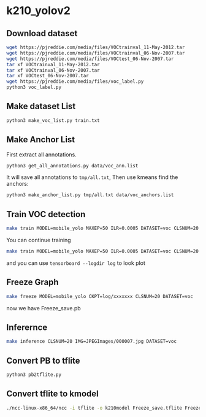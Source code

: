 # k210_yolov2
## Download dataset

```sh
wget https://pjreddie.com/media/files/VOCtrainval_11-May-2012.tar
wget https://pjreddie.com/media/files/VOCtrainval_06-Nov-2007.tar
wget https://pjreddie.com/media/files/VOCtest_06-Nov-2007.tar
tar xf VOCtrainval_11-May-2012.tar
tar xf VOCtrainval_06-Nov-2007.tar
tar xf VOCtest_06-Nov-2007.tar
wget https://pjreddie.com/media/files/voc_label.py
python3 voc_label.py
```
## Make dataset List

```sh
python3 make_voc_list.py train.txt
```

## Make Anchor List

First extract all annotations.

```sh
python3 get_all_annotations.py data/voc_ann.list
```

It will save all annotations to `tmp/all.txt`, Then use kmeans find the anchors:

```sh
python3 make_anchor_list.py tmp/all.txt data/voc_anchors.list
```
## Train VOC detection

```sh
make train MODEL=mobile_yolo MAXEP=50 ILR=0.0005 DATASET=voc CLSNUM=20 IAA=False CLASSIFIER=True BATCH=64
```

You can continue training

```sh
make train MODEL=mobile_yolo MAXEP=50 ILR=0.0005 DATASET=voc CLSNUM=20 IAA=True CLASSIFIER=False BATCH=64 CKPT=log/xxxxx
```

and you can use `tensorboard --logdir log` to look plot

## Freeze Graph

```sh
make freeze MODEL=mobile_yolo CKPT=log/xxxxxxx CLSNUM=20 DATASET=voc
```

now we have Freeze_save.pb

## Inferernce

```sh
make inference CLSNUM=20 IMG=JPEGImages/000007.jpg DATASET=voc
```

## Convert PB to tflite

```sh
python3 pb2tflite.py
```


## Convert tflite to kmodel

```sh
./ncc-linux-x86_64/ncc -i tflite -o k210model Freeze_save.tflite Freeze_save.kmodel --dataset JPEGImages
```

